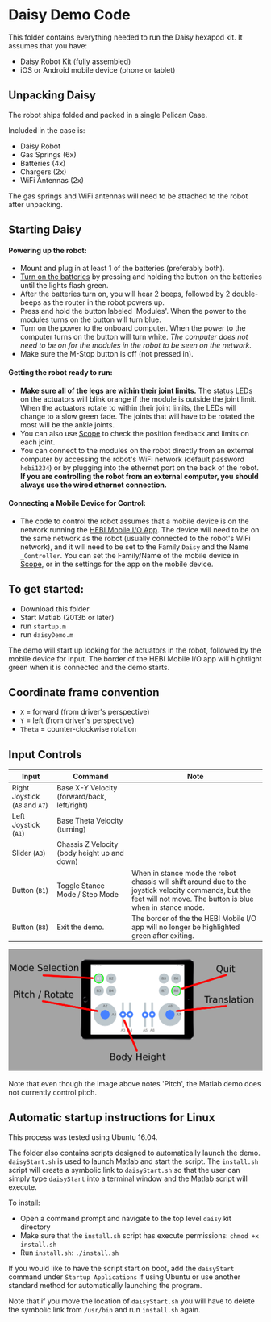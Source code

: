 # Daisy Demo Code

This folder contains everything needed to run the Daisy hexapod kit.  It assumes that you have:
* Daisy Robot Kit (fully assembled)
* iOS or Android mobile device (phone or tablet)

## Unpacking Daisy
The robot ships folded and packed in a single Pelican Case.  

Included in the case is:
- Daisy Robot
- Gas Springs (6x)
- Batteries (4x)
- Chargers (2x)
- WiFi Antennas (2x)

The gas springs and WiFi antennas will need to be attached to the robot after unpacking.  

## Starting Daisy

#### Powering up the robot:
- Mount and plug in at least 1 of the batteries (preferably both).  
- [Turn on the batteries](https://www.ebikes.ca/product-info/ligo-batteries.html) by pressing and holding the button on the batteries until the lights flash green.
- After the batteries turn on, you will hear 2 beeps, followed by 2 double-beeps as the router in the robot powers up.
- Press and hold the button labeled 'Modules'.  When the power to the modules turns on the button will turn blue.
- Turn on the power to the onboard computer.  When the power to the computer turns on the button will turn white.  *The computer does not need to be on for the modules in the robot to be seen on the network.*
- Make sure the M-Stop button is off (not pressed in).

#### Getting the robot ready to run:
- **Make sure all of the legs are within their joint limits.** The [status LEDs](http://docs.hebi.us/core_concepts.html#led-status-codes) on the actuators will blink orange if the module is outside the joint limit.  When the actuators rotate to within their joint limits, the LEDs will change to a slow green fade.  The joints that will have to be rotated the most will be the ankle joints.  
- You can also use [Scope](http://docs.hebi.us/tools.html#scope-gui) to check the position feedback and limits on each joint.
- You can connect to the modules on the robot directly from an external computer by accessing the robot's WiFi network (default password `hebi1234`) or by plugging into the ethernet port on the back of the robot.  **If you are controlling the robot from an external computer, you should always use the wired ethernet connection.**

#### Connecting a Mobile Device for Control:
- The code to control the robot assumes that a mobile device is on the network running the [HEBI Mobile I/O App](http://docs.hebi.us/tools.html#mobile-io).  The device will need to be on the same network as the robot (usually connected to the robot's WiFi network), and it will need to be set to the Family `Daisy` and the Name `_Controller`.  You can set the Family/Name of the mobile device in [Scope](http://docs.hebi.us/tools.html#scope-gui), or in the settings for the app on the mobile device.


## To get started:
* Download this folder
* Start Matlab (2013b or later)
* run `startup.m`
* run `daisyDemo.m`

The demo will start up looking for the actuators in the robot, followed by the mobile device for input.  The border of the HEBI Mobile I/O app will hightlight green when it is connected and the demo starts.


## Coordinate frame convention

* `X` = forward (from driver's perspective)
* `Y` = left (from driver's perspective)
* `Theta` = counter-clockwise rotation


## Input Controls

| Input      | Command   | Note  |
| ----------------- | ----------------- | ----------- |
| Right Joystick (`A8` and `A7`)  | Base X-Y Velocity (forward/back, left/right) |  |
| Left Joystick (`A1`) | Base Theta Velocity (turning) |  |
| Slider (`A3`) | Chassis Z Velocity (body height up and down) |  | 
| Button (`B1`) | Toggle Stance Mode / Step Mode | When in stance mode the robot chassis will shift around due to the joystick velocity commands, but the feet will not move.  The button is blue when in stance mode. |
| Button (`B8`) | Exit the demo. | The border of the the HEBI Mobile I/O app will no longer be highlighted green after exiting. |

![Controller Image](controller.png)

Note that even though the image above notes 'Pitch', the Matlab demo does not currently control pitch.


## Automatic startup instructions for Linux

This process was tested using Ubuntu 16.04.

The folder also contains scripts designed to automatically launch the demo. `daisyStart.sh` is used to launch Matlab and start the script.  The `install.sh` script will create a symbolic link to `daisyStart.sh` so that the user can simply type `daisyStart` into a terminal window and the Matlab script will execute.

To install:
* Open a command prompt and navigate to the top level `daisy` kit directory
* Make sure that the `install.sh` script has execute permissions: `chmod +x install.sh`
* Run `install.sh`: `./install.sh`

If you would like to have the script start on boot, add the `daisyStart` command under `Startup Applications` if using Ubuntu or use another standard method for automatically launching the program.

Note that if you move the location of `daisyStart.sh` you will have to delete the symbolic link from `/usr/bin` and run `install.sh` again.

